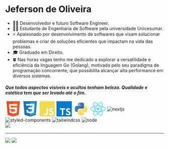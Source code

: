 <h1> Jeferson de Oliveira</h1>
<ul>
  <li> 👨‍💻 Desenvolvedor e futuro Software Engineer.</li>
  <li> 👨‍🎓 Estudante de Engenharia de Software pela universidade Unicesumar.</li>
  <li> ⚡ Apaixonado por desenvolvimento de softwares que visam solucionar problemas e criar de soluções eficientes que impactam na vida das pessoas.</li>
  <li> 🎓 Graduado em Direito.</li>
  <li> 🍀 Nas horas vagas tenho me dedicado a explorar a versatilidade e eficiência da linguagem Go (Golang), motivado pelo seu paradigma de programação concorrente, que possibilita alcançar alta performance em diversos sistemas.</li>
</ul>
<h4><i>	Que todos aspectos visiveis e ocultos tenham beleza. Qualidade e estética tem que ser levado até o fim.</i></h4>
  
<div style="display: inline_block">
  <img align="center" alt="html" height="50" width="50" src="https://raw.githubusercontent.com/devicons/devicon/master/icons/html5/html5-original.svg">
  <img align="center" alt="css" height="50" width="50" src="https://raw.githubusercontent.com/devicons/devicon/master/icons/css3/css3-original.svg">
  <img align="center" alt="javascript" height="50" width="50" src="https://raw.githubusercontent.com/devicons/devicon/master/icons/javascript/javascript-plain.svg">
  <img align="center" alt="typescript" height="50" width="50" src="https://raw.githubusercontent.com/devicons/devicon/master/icons/typescript/typescript-plain.svg">
  <img align="center" alt="python" height="50" width="50" src="https://raw.githubusercontent.com/devicons/devicon/master/icons/python/python-original.svg">
  <img align="center" alt="react" height="50" width="50" src="https://raw.githubusercontent.com/devicons/devicon/master/icons/react/react-original.svg">
  <img align="center" alt="nextjs" height="80" width="80" src="https://cdn.jsdelivr.net/gh/devicons/devicon/icons/nextjs/nextjs-original-wordmark.svg" />
  <img align="center" alt="styled-components" height="50" width="50" src="https://raw.githubusercontent.com/styled-components/brand/master/styled-components.png" />
  <img align="center" alt="tailwindcss" height="100" width="100" src="https://cdn.jsdelivr.net/gh/devicons/devicon/icons/tailwindcss/tailwindcss-original-wordmark.svg" />
  <img align="center" alt="node" height="80" width="80"src="https://cdn.jsdelivr.net/gh/devicons/devicon/icons/nodejs/nodejs-original-wordmark.svg" />
<br />
<img height="180em" src="https://github-readme-stats.vercel.app/api/top-langs/?username=jefoli&layout=compact&title_color=778899&text_color=008B8B&hide=java&bg_color=FFF&text_bold=900&count_private=true"/>
<hr>
<div style="display: inline_block">
  <a href="https://www.instagram.com/jhefersonoliveira/" target="_blank"><img src="https://img.shields.io/badge/Instagram-E4405F?style=for-the-badge&logo=instagram&logoColor=white" target="_blank"></a> 
  <a href="https://www.linkedin.com/in/jefersonoliveirasro/" target="_blank"><img src="https://img.shields.io/badge/-LinkedIn-%230077B5?style=for-the-badge&logo=linkedin&logoColor=white" ></a>
</div>
  



  

  

